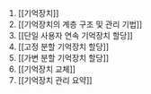 1. [[기억장치]]
2. [[기억장치의 계층 구조 및 관리 기법]]
3. [[단일 사용자 연속 기억장치 할당]]
4. [[고정 분할 기억장치 할당]]
5. [[가변 분할 기억장치 할당]]
6. [[기억장치 교체]]
7. [[기억장치 관리 요약]]